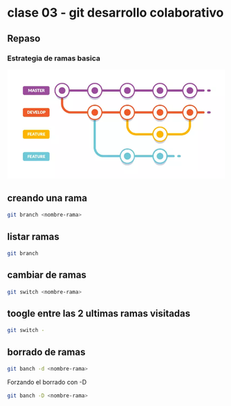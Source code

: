 # clase 03 - git desarrollo colaborativo

## Repaso

### Estrategia de ramas basica
![estructuras-ramas](_ref/estrategiaBranches.webp)

## creando una rama

```sh
git branch <nombre-rama>
```

## listar ramas

```sh
git branch
```

## cambiar de ramas

```sh
git switch <nombre-rama>
```

## toogle entre las 2 ultimas ramas visitadas

```sh
git switch -
```
## borrado de ramas

```sh
git banch -d <nombre-rama>
```
Forzando el borrado con -D
```sh
git banch -D <nombre-rama>
```